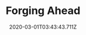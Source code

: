---
templateKey: blog-post
featuredpost: false
date: 2020-03-01T03:43:43.711Z
featuredimage: /img/quest_bg1.png
imgBg: quest_bg1
title: Forging Ahead
description: If you're going to keep mining you should build a furnace.
reward: dummy
tags:
  - Morning after collecting a Copper Ore Clint visits and gives you the Furnace blueprints Craft a Furnace
---